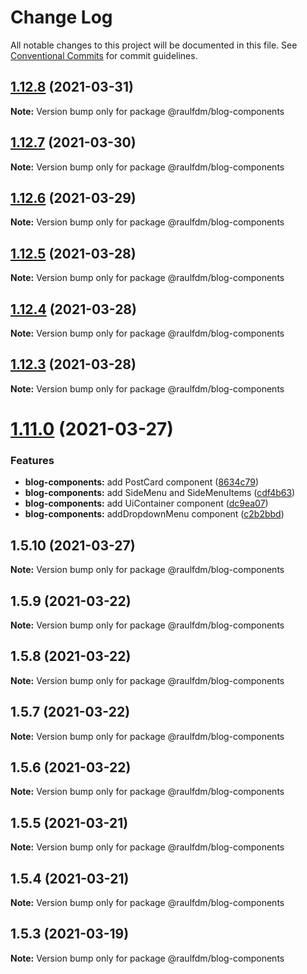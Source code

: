# Change Log

All notable changes to this project will be documented in this file.
See [Conventional Commits](https://conventionalcommits.org) for commit guidelines.

## [1.12.8](https://github.com/raulfdm/raulmelo-dev-components/compare/@raulfdm/blog-components@1.12.7...@raulfdm/blog-components@1.12.8) (2021-03-31)

**Note:** Version bump only for package @raulfdm/blog-components

## [1.12.7](https://github.com/raulfdm/raulmelo-dev-components/compare/@raulfdm/blog-components@1.12.6...@raulfdm/blog-components@1.12.7) (2021-03-30)

**Note:** Version bump only for package @raulfdm/blog-components

## [1.12.6](https://github.com/raulfdm/raulmelo-dev-components/compare/@raulfdm/blog-components@1.12.5...@raulfdm/blog-components@1.12.6) (2021-03-29)

**Note:** Version bump only for package @raulfdm/blog-components

## [1.12.5](https://github.com/raulfdm/raulmelo-dev-components/compare/@raulfdm/blog-components@1.12.4...@raulfdm/blog-components@1.12.5) (2021-03-28)

**Note:** Version bump only for package @raulfdm/blog-components

## [1.12.4](https://github.com/raulfdm/raulmelo-dev-components/compare/@raulfdm/blog-components@1.12.3...@raulfdm/blog-components@1.12.4) (2021-03-28)

**Note:** Version bump only for package @raulfdm/blog-components

## [1.12.3](https://github.com/raulfdm/raulmelo-dev-components/compare/@raulfdm/blog-components@1.11.0...@raulfdm/blog-components@1.12.3) (2021-03-28)

**Note:** Version bump only for package @raulfdm/blog-components

# [1.11.0](https://github.com/raulfdm/raulmelo-dev-components/compare/@raulfdm/blog-components@1.5.10...@raulfdm/blog-components@1.11.0) (2021-03-27)

### Features

- **blog-components:** add PostCard component ([8634c79](https://github.com/raulfdm/raulmelo-dev-components/commit/8634c797b738615b1f76a34f751dc98de48e3ca4))
- **blog-components:** add SideMenu and SideMenuItems ([cdf4b63](https://github.com/raulfdm/raulmelo-dev-components/commit/cdf4b63c3983efb869ee237817dfed5b66ea6e4d))
- **blog-components:** add UiContainer component ([dc9ea07](https://github.com/raulfdm/raulmelo-dev-components/commit/dc9ea070662a31f0628fb9b5157d40f0461e2814))
- **blog-components:** addDropdownMenu component ([c2b2bbd](https://github.com/raulfdm/raulmelo-dev-components/commit/c2b2bbdbc46b2cea7de431b13916ef634dbd1152))

## 1.5.10 (2021-03-27)

**Note:** Version bump only for package @raulfdm/blog-components

## 1.5.9 (2021-03-22)

**Note:** Version bump only for package @raulfdm/blog-components

## 1.5.8 (2021-03-22)

**Note:** Version bump only for package @raulfdm/blog-components

## 1.5.7 (2021-03-22)

**Note:** Version bump only for package @raulfdm/blog-components

## 1.5.6 (2021-03-22)

**Note:** Version bump only for package @raulfdm/blog-components

## 1.5.5 (2021-03-21)

**Note:** Version bump only for package @raulfdm/blog-components

## 1.5.4 (2021-03-21)

**Note:** Version bump only for package @raulfdm/blog-components

## 1.5.3 (2021-03-19)

**Note:** Version bump only for package @raulfdm/blog-components
